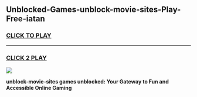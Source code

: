 
## Unblocked-Games-unblock-movie-sites-Play-Free-iatan
<h3>
<a href="https://premium76.site?title=unblock-movie-sites&ref=18A1">CLICK TO PLAY</a></h3>
<hr>

<h3>
<a href="https://premium76.site?title=unblock-movie-sites&ref=18A1">CLICK 2 PLAY</a>
  
</h3>

<a href="https://premium76.site?title=unblock-movie-sites&ref=18A1"><img src="https://clearcache.store/games.png"></a>


**unblock-movie-sites games unblocked: Your Gateway to Fun and Accessible Online Gaming**
